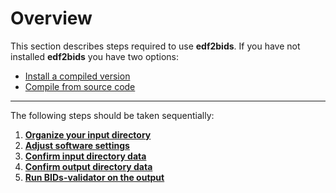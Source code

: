 # Overview

This section describes steps required to use **edf2bids**. If you have not installed **edf2bids** you have two options:

  * [Install a compiled version](installation/obtain-pre-compiled-versions)
  * [Compile from source code](installation/compile-from-source)

---

The following steps should be taken sequentially:

1. [**Organize your input directory**](input_dir_setup/input-directory-setup)
2. [**Adjust software settings**](user_settings/adjusting-metadata-settings)
3. [**Confirm input directory data**](directory_selection/input-directory-selection)
4. [**Confirm output directory data**](directory_selection/output-directory-selection)
5. [**Run BIDs-validator on the output**](bids_output/bids-output-folder-structure)

